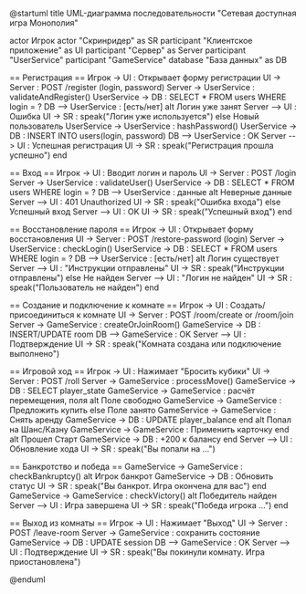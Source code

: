 @startuml
title UML-диаграмма последовательности "Сетевая доступная игра Монополия"

actor Игрок
actor "Скринридер" as SR
participant "Клиентское приложение" as UI
participant "Сервер" as Server
participant "UserService"
participant "GameService"
database "База данных" as DB

== Регистрация ==
Игрок -> UI : Открывает форму регистрации
UI -> Server : POST /register (login, password)
Server -> UserService : validateAndRegister()
UserService -> DB : SELECT * FROM users WHERE login = ?
DB --> UserService : [есть/нет]
alt Логин уже занят
    Server --> UI : Ошибка
    UI -> SR : speak("Логин уже используется")
else Новый пользователь
    UserService -> UserService : hashPassword()
    UserService -> DB : INSERT INTO users(login, password)
    DB --> UserService : OK
    Server --> UI : Успешная регистрация
    UI -> SR : speak("Регистрация прошла успешно")
end

== Вход ==
Игрок -> UI : Вводит логин и пароль
UI -> Server : POST /login
Server -> UserService : validateUser()
UserService -> DB : SELECT * FROM users WHERE login = ?
DB --> UserService : данные
alt Неверные данные
    Server --> UI : 401 Unauthorized
    UI -> SR : speak("Ошибка входа")
else Успешный вход
    Server --> UI : OK
    UI -> SR : speak("Успешный вход")
end

== Восстановление пароля ==
Игрок -> UI : Открывает форму восстановления
UI -> Server : POST /restore-password (login)
Server -> UserService : checkLogin()
UserService -> DB : SELECT * FROM users WHERE login = ?
DB --> UserService : [есть/нет]
alt Логин существует
    Server --> UI : "Инструкции отправлены"
    UI -> SR : speak("Инструкции отправлены")
else Не найден
    Server --> UI : "Логин не найден"
    UI -> SR : speak("Пользователь не найден")
end

== Создание и подключение к комнате ==
Игрок -> UI : Создать/присоединиться к комнате
UI -> Server : POST /room/create or /room/join
Server -> GameService : createOrJoinRoom()
GameService -> DB : INSERT/UPDATE room
DB --> GameService : OK
Server --> UI : Подтверждение
UI -> SR : speak("Комната создана или подключение выполнено")

== Игровой ход ==
Игрок -> UI : Нажимает "Бросить кубики"
UI -> Server : POST /roll
Server -> GameService : processMove()
GameService -> DB : SELECT player_state
GameService -> GameService : расчёт перемещения, поля
alt Поле свободно
    GameService -> GameService : Предложить купить
else Поле занято
    GameService -> GameService : Снять аренду
    GameService -> DB : UPDATE player_balance
end
alt Попал на Шанс/Казну
    GameService -> GameService : Применить карточку
end
alt Прошел Старт
    GameService -> DB : +200 к балансу
end
Server --> UI : Обновление хода
UI -> SR : speak("Вы попали на ...")

== Банкротство и победа ==
GameService -> GameService : checkBankruptcy()
alt Игрок банкрот
    GameService -> DB : Обновить статус
    UI -> SR : speak("Вы банкрот. Игра окончена для вас")
end
GameService -> GameService : checkVictory()
alt Победитель найден
    Server --> UI : Игра завершена
    UI -> SR : speak("Победа игрока ...")
end

== Выход из комнаты ==
Игрок -> UI : Нажимает "Выход"
UI -> Server : POST /leave-room
Server -> GameService : сохранить состояние
GameService -> DB : UPDATE session
DB --> GameService : OK
Server --> UI : Подтверждение
UI -> SR : speak("Вы покинули комнату. Игра приостановлена")

@enduml
